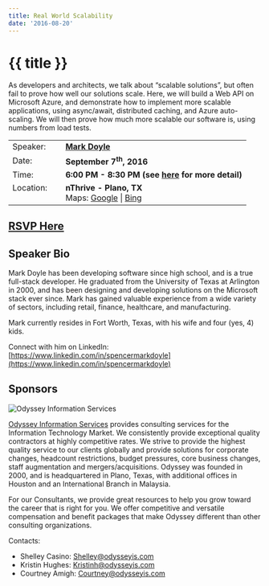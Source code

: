```yaml
---
title: Real World Scalability
date: '2016-08-20'
---
```

# {{ title }}

As developers and architects, we talk about “scalable solutions”, but often fail to prove how well our solutions scale. Here, we will build a Web API on Microsoft Azure, and demonstrate how to implement more scalable applications, using async/await, distributed caching, and Azure auto-scaling. We will then prove how much more scalable our software is, using numbers from load tests.

<table><tbody><tr><td>Speaker:</td><td>&nbsp;</td><td><b><a title="Mark Doyle" target="_blank" href="https://www.linkedin.com/in/spencermarkdoyle">Mark Doyle</a></b></td></tr><tr><td>Date:</td><td>&nbsp;</td><td><b>September 7<sup>th</sup>, 2016</b></td></tr><tr><td valign="top">Time:</td><td>&nbsp;</td><td><b>6:00 PM - 8:30 PM (see <a title="Location" href="../../location/index.html">here</a> for more detail)</b></td></tr><tr><td valign="top">Location:</td><td>&nbsp;</td><td><b>nThrive - Plano, TX</b><br>Maps: <a title="Google" target="_blank" href="https://goo.gl/maps/1OyNE">Google</a> | <a title="Bing" target="_blank" href="http://binged.it/1afBEJ9">Bing</a></td></tr></tbody></table>

## [RSVP Here](https://www.eventbrite.com/e/real-world-scalability-tickets-27207347910)

## Speaker Bio

Mark Doyle has been developing software since high school, and is a true full-stack developer. He graduated from the University of Texas at Arlington in 2000, and has been designing and developing solutions on the Microsoft stack ever since. Mark has gained valuable experience from a wide variety of sectors, including retail, finance, healthcare, and manufacturing.

Mark currently resides in Fort Worth, Texas, with his wife and four (yes, 4) kids.

Connect with him on LinkedIn: [https://www.linkedin.com/in/spencermarkdoyle](https://www.linkedin.com/in/spencermarkdoyle)

## Sponsors

![Odyssey Information Services](http://northdallas.net/files/sponsor/OdysseyLogoFullColor.jpg)

[Odyssey Information Services](http://odysseyis.com/) provides consulting services for the Information Technology Market. We consistently provide exceptional quality contractors at highly competitive rates. We strive to provide the highest quality service to our clients globally and provide solutions for corporate changes, headcount restrictions, budget pressures, core business changes, staff augmentation and mergers/acquisitions. Odyssey was founded in 2000, and is headquartered in Plano, Texas, with additional offices in Houston and an International Branch in Malaysia.

For our Consultants, we provide great resources to help you grow toward the career that is right for you. We offer competitive and versatile compensation and benefit packages that make Odyssey different than other consulting organizations.

Contacts:

-   Shelley Casino: [Shelley@odysseyis.com](mailto:Shelley@odysseyis.com)
-   Kristin Hughes: [Kristinh@odysseyis.com](mailto:Kristinh@odysseyis.com)
-   Courtney Amigh: [Courtney@odysseyis.com](mailto:Courtney@odysseyis.com)
    
